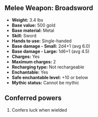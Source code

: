 ## Melee Weapon: Broadsword

- **Weight:** 3.4 lbs
- **Base value:** 500 gold
- **Base material:** Metal
- **Skill:** Sword
- **Hands to use:** Single-handed
- **Base damage - Small:** 2d4+1 (avg 6.0)
- **Base damage - Large:** 1d6+1 (avg 4.5)
- **Charges:** Yes
- **Maximum charges:** 2
- **Recharging type:** Not rechargeable
- **Enchantable:** Yes
- **Safe enchantable level:** +10 or below
- **Mythic status:** Cannot be mythic

## Conferred powers

1. Confers luck when wielded
